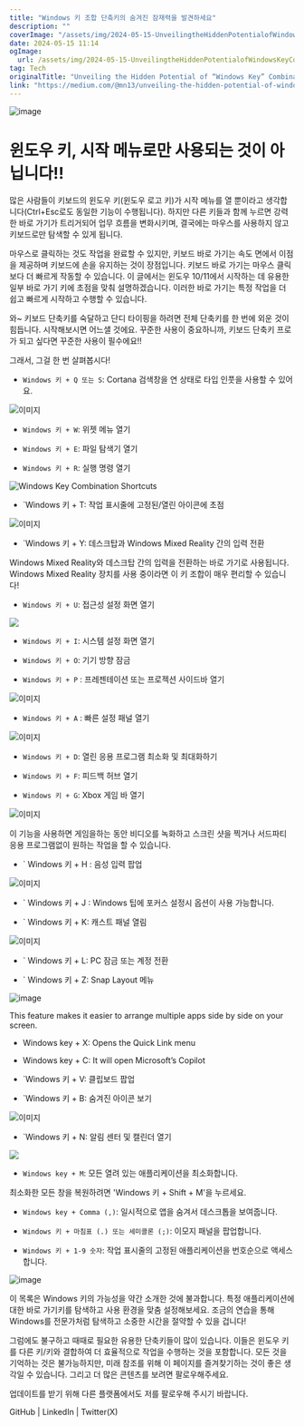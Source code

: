 ```yaml
---
title: "Windows 키 조합 단축키의 숨겨진 잠재력을 발견하세요"
description: ""
coverImage: "/assets/img/2024-05-15-UnveilingtheHiddenPotentialofWindowsKeyCombinationShortcuts_0.png"
date: 2024-05-15 11:14
ogImage: 
  url: /assets/img/2024-05-15-UnveilingtheHiddenPotentialofWindowsKeyCombinationShortcuts_0.png
tag: Tech
originalTitle: "Unveiling the Hidden Potential of “Windows Key” Combination Shortcuts!!"
link: "https://medium.com/@mn13/unveiling-the-hidden-potential-of-windows-key-combination-shortcuts-05fc82606752"
---
```



![image](/assets/img/2024-05-15-UnveilingtheHiddenPotentialofWindowsKeyCombinationShortcuts_0.png)

# 윈도우 키, 시작 메뉴로만 사용되는 것이 아닙니다!!

많은 사람들이 키보드의 윈도우 키(윈도우 로고 키)가 시작 메뉴를 열 뿐이라고 생각합니다(Ctrl+Esc로도 동일한 기능이 수행됩니다). 하지만 다른 키들과 함께 누르면 강력한 바로 가기가 트리거되어 업무 흐름을 변화시키며, 결국에는 마우스를 사용하지 않고 키보드로만 탐색할 수 있게 됩니다.

마우스로 클릭하는 것도 작업을 완료할 수 있지만, 키보드 바로 가기는 속도 면에서 이점을 제공하며 키보드에 손을 유지하는 것이 장점입니다. 키보드 바로 가기는 마우스 클릭보다 더 빠르게 작동할 수 있습니다. 이 글에서는 윈도우 10/11에서 시작하는 데 유용한 일부 바로 가기 키에 초점을 맞춰 설명하겠습니다. 이러한 바로 가기는 특정 작업을 더 쉽고 빠르게 시작하고 수행할 수 있습니다.



와~ 키보드 단축키를 숙달하고 단디 타이핑을 하려면 전체 단축키를 한 번에 외운 것이 힘듭니다. 시작해보시면 어느샐 것에요. 꾸준한 사용이 중요하니까, 키보드 단축키 프로가 되고 싶다면 꾸준한 사용이 필수에요!!

그래서, 그걸 한 번 살펴봅시다!

- `Windows 키 + Q 또는 S`: Cortana 검색창을 연 상태로 타입 인풋을 사용할 수 있어요.

![이미지](/assets/img/2024-05-15-UnveilingtheHiddenPotentialofWindowsKeyCombinationShortcuts_1.png)



- `Windows 키 + W`: 위젯 메뉴 열기

- `Windows 키 + E`: 파일 탐색기 열기

- `Windows 키 + R`: 실행 명령 열기

![Windows Key Combination Shortcuts](/assets/img/2024-05-15-UnveilingtheHiddenPotentialofWindowsKeyCombinationShortcuts_2.png)



- `Windows 키 + T: 작업 표시줄에 고정된/열린 아이콘에 초점

![이미지](/assets/img/2024-05-15-UnveilingtheHiddenPotentialofWindowsKeyCombinationShortcuts_3.png)

- `Windows 키 + Y: 데스크탑과 Windows Mixed Reality 간의 입력 전환

Windows Mixed Reality와 데스크탑 간의 입력을 전환하는 바로 가기로 사용됩니다. Windows Mixed Reality 장치를 사용 중이라면 이 키 조합이 매우 편리할 수 있습니다!



- `Windows 키 + U`: 접근성 설정 화면 열기

![](/assets/img/2024-05-15-UnveilingtheHiddenPotentialofWindowsKeyCombinationShortcuts_4.png)

- `Windows 키 + I`: 시스템 설정 화면 열기

- `Windows 키 + O`: 기기 방향 잠금



- `Windows 키 + P` : 프레젠테이션 또는 프로젝션 사이드바 열기

![이미지](/assets/img/2024-05-15-UnveilingtheHiddenPotentialofWindowsKeyCombinationShortcuts_5.png)

- `Windows 키 + A` : 빠른 설정 패널 열기

![이미지](/assets/img/2024-05-15-UnveilingtheHiddenPotentialofWindowsKeyCombinationShortcuts_6.png)



- `Windows 키 + D`: 열린 응용 프로그램 최소화 및 최대화하기

- `Windows 키 + F`: 피드백 허브 열기

- `Windows 키 + G`: Xbox 게임 바 열기

![이미지](/assets/img/2024-05-15-UnveilingtheHiddenPotentialofWindowsKeyCombinationShortcuts_7.png)



이 기능을 사용하면 게임을하는 동안 비디오를 녹화하고 스크린 샷을 찍거나 서드파티 응용 프로그램없이 원하는 작업을 할 수 있습니다.

- ` Windows 키 + H : 음성 입력 팝업

![이미지](/assets/img/2024-05-15-UnveilingtheHiddenPotentialofWindowsKeyCombinationShortcuts_8.png)

- ` Windows 키 + J : Windows 팁에 포커스 설정시 옵션이 사용 가능합니다.



- ` Windows 키 + K: 캐스트 패널 열림

![이미지](/assets/img/2024-05-15-UnveilingtheHiddenPotentialofWindowsKeyCombinationShortcuts_9.png)

- ` Windows 키 + L: PC 잠금 또는 계정 전환

- ` Windows 키 + Z: Snap Layout 메뉴




![image](/assets/img/2024-05-15-UnveilingtheHiddenPotentialofWindowsKeyCombinationShortcuts_10.png)

This feature makes it easier to arrange multiple apps side by side on your screen.

- Windows key + X: Opens the Quick Link menu
- Windows key + C: It will open Microsoft’s Copilot




- `Windows 키 + V: 클립보드 팝업

- `Windows 키 + B: 숨겨진 아이콘 보기

![이미지](/assets/img/2024-05-15-UnveilingtheHiddenPotentialofWindowsKeyCombinationShortcuts_11.png)

- `Windows 키 + N: 알림 센터 및 캘린더 열기



<img src="/assets/img/2024-05-15-UnveilingtheHiddenPotentialofWindowsKeyCombinationShortcuts_12.png" />

- `Windows key + M`: 모든 열려 있는 애플리케이션을 최소화합니다.

최소화한 모든 창을 복원하려면 'Windows 키 + Shift + M'을 누르세요.

- `Windows key + Comma (,)`: 일시적으로 앱을 숨겨서 데스크톱을 보여줍니다.



- `Windows 키 + 마침표 (.) 또는 세미콜론 (;)`: 이모지 패널을 팝업합니다.

- `Windows 키 + 1-9 숫자`: 작업 표시줄의 고정된 애플리케이션을 번호순으로 액세스합니다.

![image](/assets/img/2024-05-15-UnveilingtheHiddenPotentialofWindowsKeyCombinationShortcuts_13.png)

이 목록은 Windows 키의 가능성을 약간 소개한 것에 불과합니다. 특정 애플리케이션에 대한 바로 가기키를 탐색하고 사용 환경을 맞춤 설정해보세요. 조금의 연습을 통해 Windows를 전문가처럼 탐색하고 소중한 시간을 절약할 수 있을 겁니다!



그럼에도 불구하고 때때로 필요한 유용한 단축키들이 많이 있습니다. 이들은 윈도우 키를 다른 키/키와 결합하여 더 효율적으로 작업을 수행하는 것을 포함합니다. 모든 것을 기억하는 것은 불가능하지만, 미래 참조를 위해 이 페이지를 즐겨찾기하는 것이 좋은 생각일 수 있습니다. 그리고 더 많은 콘텐츠를 보려면 팔로우해주세요.

업데이트를 받기 위해 다른 플랫폼에서도 저를 팔로우해 주시기 바랍니다.

GitHub | LinkedIn | Twitter(X)